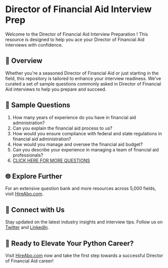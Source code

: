 # Director of Financial Aid Interview Prep

Welcome to the Director of Financial Aid Interview Preparation ! This resource is designed to help you ace your Director of Financial Aid interviews with confidence.

## 🚀 Overview

Whether you're a seasoned Director of Financial Aid or just starting in the field, this repository is tailored to enhance your interview readiness. We've curated a set of sample questions commonly asked in Director of Financial Aid interviews to help you prepare and succeed.

## 📝 Sample Questions

1. How many years of experience do you have in financial aid administration?
2. Can you explain the financial aid process to us?
3. How would you ensure compliance with federal and state regulations in financial aid administration?
4. How would you manage and oversee the financial aid budget?
5. Can you describe your experience in managing a team of financial aid professionals?
6. [CLICK HERE FOR MORE QUESTIONS](https://hireabo.com/job/4_1_22/Director%20of%20Financial%20Aid)

## 🌐 Explore Further

For an extensive question bank and more resources across 5,000 fields, visit [HireAbo.com](https://www.hireabo.com).

## 📱 Connect with Us

Stay updated on the latest industry insights and interview tips. Follow us on [Twitter](https://twitter.com/hireabo) and [LinkedIn](https://www.linkedin.com/in/hire-abo-3609972a8/).

## 🚀 Ready to Elevate Your Python Career?

Visit [HireAbo.com](https://www.hireabo.com) now and take the first step towards a successful Director of Financial Aid career!